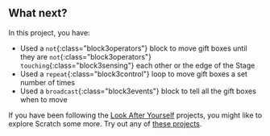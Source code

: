 ## What next?

In this project, you have:
+ Used a `not`{:class="block3operators"} block to move gift boxes until they are `not`{:class="block3operators"} `touching`{:class="block3sensing"} each other or the edge of the Stage
+ Used a `repeat`{:class="block3control"} loop to move gift boxes a set number of times
+ Used a `broadcast`{:class="block3events"} block to tell all the gift boxes when to move

If you have been following the [Look After Yourself](https://projects.raspberrypi.org/en/pathways/look-after-yourself) projects, you might like to explore Scratch some more. Try out any of [these projects](https://projects.raspberrypi.org/en/projects?software%5B%5D=scratch).
